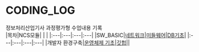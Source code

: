 # CODING_LOG
정보처리산업기사 과정평가형 수업내용 기록 <br>
|목차|NCS모듈| | |
|:---|:---|:---|:---|
|SW_BASIC|[네트워크](./네트워크)|[미들웨어](./미들웨어)|[DB기초](./DB기초)|
|:---|:---|:---|:---|
|개발자 환경구축|[운영체제 기초](./리눅스)|[깃헙](./깃헙)||

